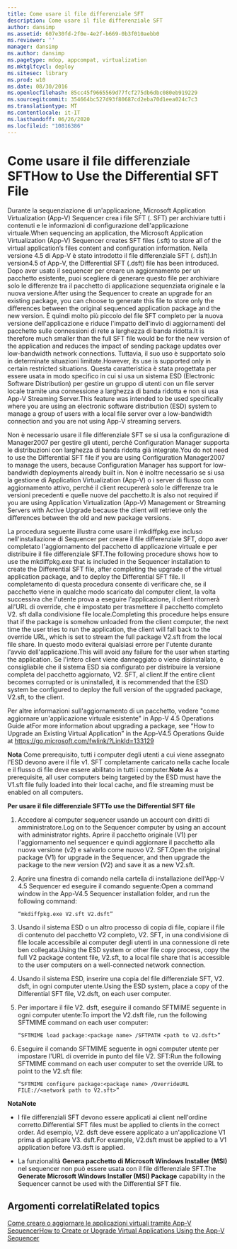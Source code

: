 ```yaml
---
title: Come usare il file differenziale SFT
description: Come usare il file differenziale SFT
author: dansimp
ms.assetid: 607e30fd-2f0e-4e2f-b669-0b3f010aebb0
ms.reviewer: ''
manager: dansimp
ms.author: dansimp
ms.pagetype: mdop, appcompat, virtualization
ms.mktglfcycl: deploy
ms.sitesec: library
ms.prod: w10
ms.date: 08/30/2016
ms.openlocfilehash: 85cc45f9665569d77fcf275db6dbc080eb919229
ms.sourcegitcommit: 354664bc527d93f80687cd2eba70d1eea024c7c3
ms.translationtype: MT
ms.contentlocale: it-IT
ms.lasthandoff: 06/26/2020
ms.locfileid: "10816386"
---
```

# <span data-ttu-id="7fd7c-103">Come usare il file differenziale SFT</span><span class="sxs-lookup"><span data-stu-id="7fd7c-103">How to Use the Differential SFT File</span></span>


<span data-ttu-id="7fd7c-104">Durante la sequenziazione di un'applicazione, Microsoft Application Virtualization (App-V) Sequencer crea i file SFT (. SFT) per archiviare tutti i contenuti e le informazioni di configurazione dell'applicazione virtuale.</span><span class="sxs-lookup"><span data-stu-id="7fd7c-104">When sequencing an application, the Microsoft Application Virtualization (App-V) Sequencer creates SFT files (.sft) to store all of the virtual application’s files content and configuration information.</span></span> <span data-ttu-id="7fd7c-105">Nella versione 4.5 di App-V è stato introdotto il file differenziale SFT (. dsft).</span><span class="sxs-lookup"><span data-stu-id="7fd7c-105">In version4.5 of App-V, the Differential SFT (.dsft) file has been introduced.</span></span> <span data-ttu-id="7fd7c-106">Dopo aver usato il sequencer per creare un aggiornamento per un pacchetto esistente, puoi scegliere di generare questo file per archiviare solo le differenze tra il pacchetto di applicazione sequenziata originale e la nuova versione.</span><span class="sxs-lookup"><span data-stu-id="7fd7c-106">After using the Sequencer to create an upgrade for an existing package, you can choose to generate this file to store only the differences between the original sequenced application package and the new version.</span></span> <span data-ttu-id="7fd7c-107">È quindi molto più piccolo del file SFT completo per la nuova versione dell'applicazione e riduce l'impatto dell'invio di aggiornamenti del pacchetto sulle connessioni di rete a larghezza di banda ridotta.</span><span class="sxs-lookup"><span data-stu-id="7fd7c-107">It is therefore much smaller than the full SFT file would be for the new version of the application and reduces the impact of sending package updates over low-bandwidth network connections.</span></span> <span data-ttu-id="7fd7c-108">Tuttavia, il suo uso è supportato solo in determinate situazioni limitate.</span><span class="sxs-lookup"><span data-stu-id="7fd7c-108">However, its use is supported only in certain restricted situations.</span></span> <span data-ttu-id="7fd7c-109">Questa caratteristica è stata progettata per essere usata in modo specifico in cui si usa un sistema ESD (Electronic Software Distribution) per gestire un gruppo di utenti con un file server locale tramite una connessione a larghezza di banda ridotta e non si usa App-V Streaming Server.</span><span class="sxs-lookup"><span data-stu-id="7fd7c-109">This feature was intended to be used specifically where you are using an electronic software distribution (ESD) system to manage a group of users with a local file server over a low-bandwidth connection and you are not using App-V streaming servers.</span></span>

<span data-ttu-id="7fd7c-110">Non è necessario usare il file differenziale SFT se si usa la configurazione di Manager2007 per gestire gli utenti, perché Configuration Manager supporta le distribuzioni con larghezza di banda ridotta già integrate.</span><span class="sxs-lookup"><span data-stu-id="7fd7c-110">You do not need to use the Differential SFT file if you are using Configuration Manager2007 to manage the users, because Configuration Manager has support for low-bandwidth deployments already built in.</span></span> <span data-ttu-id="7fd7c-111">Non è inoltre necessario se si usa la gestione di Application Virtualization (App-V) o i server di flusso con aggiornamento attivo, perché il client recupererà solo le differenze tra le versioni precedenti e quelle nuove del pacchetto.</span><span class="sxs-lookup"><span data-stu-id="7fd7c-111">It is also not required if you are using Application Virtualization (App-V) Management or Streaming Servers with Active Upgrade because the client will retrieve only the differences between the old and new package versions.</span></span>

<span data-ttu-id="7fd7c-112">La procedura seguente illustra come usare il mkdiffpkg.exe incluso nell'installazione di Sequencer per creare il file differenziale SFT, dopo aver completato l'aggiornamento del pacchetto di applicazione virtuale e per distribuire il file differenziale SFT.</span><span class="sxs-lookup"><span data-stu-id="7fd7c-112">The following procedure shows how to use the mkdiffpkg.exe that is included in the Sequencer installation to create the Differential SFT file, after completing the upgrade of the virtual application package, and to deploy the Differential SFT file.</span></span> <span data-ttu-id="7fd7c-113">Il completamento di questa procedura consente di verificare che, se il pacchetto viene in qualche modo scaricato dal computer client, la volta successiva che l'utente prova a eseguire l'applicazione, il client ritornerà all'URL di override, che è impostato per trasmettere il pacchetto completo V2. sft dalla condivisione file locale.</span><span class="sxs-lookup"><span data-stu-id="7fd7c-113">Completing this procedure helps ensure that if the package is somehow unloaded from the client computer, the next time the user tries to run the application, the client will fall back to the override URL, which is set to stream the full package V2.sft from the local file share.</span></span> <span data-ttu-id="7fd7c-114">In questo modo eviterai qualsiasi errore per l'utente durante l'avvio dell'applicazione.</span><span class="sxs-lookup"><span data-stu-id="7fd7c-114">This will avoid any failure for the user when starting the application.</span></span> <span data-ttu-id="7fd7c-115">Se l'intero client viene danneggiato o viene disinstallato, è consigliabile che il sistema ESD sia configurato per distribuire la versione completa del pacchetto aggiornato, V2. SFT, al client.</span><span class="sxs-lookup"><span data-stu-id="7fd7c-115">If the entire client becomes corrupted or is uninstalled, it is recommended that the ESD system be configured to deploy the full version of the upgraded package, V2.sft, to the client.</span></span>

<span data-ttu-id="7fd7c-116">Per altre informazioni sull'aggiornamento di un pacchetto, vedere "come aggiornare un'applicazione virtuale esistente" in App-V 4.5 Operations Guide at</span><span class="sxs-lookup"><span data-stu-id="7fd7c-116">For more information about upgrading a package, see “How to Upgrade an Existing Virtual Application” in the App-V4.5 Operations Guide at</span></span> <https://go.microsoft.com/fwlink/?LinkId=133129>

<span data-ttu-id="7fd7c-117">**Nota**  Come prerequisito, tutti i computer degli utenti a cui viene assegnato l'ESD devono avere il file v1. SFT completamente caricato nella cache locale e il flusso di file deve essere abilitato in tutti i computer.</span><span class="sxs-lookup"><span data-stu-id="7fd7c-117">**Note** As a prerequisite, all user computers being targeted by the ESD must have the V1.sft file fully loaded into their local cache, and file streaming must be enabled on all computers.</span></span>

 

**<span data-ttu-id="7fd7c-118">Per usare il file differenziale SFT</span><span class="sxs-lookup"><span data-stu-id="7fd7c-118">To use the Differential SFT file</span></span>**

1.  <span data-ttu-id="7fd7c-119">Accedere al computer sequencer usando un account con diritti di amministratore.</span><span class="sxs-lookup"><span data-stu-id="7fd7c-119">Log on to the Sequencer computer by using an account with administrator rights.</span></span> <span data-ttu-id="7fd7c-120">Aprire il pacchetto originale (V1) per l'aggiornamento nel sequencer e quindi aggiornare il pacchetto alla nuova versione (v2) e salvarlo come nuovo V2. SFT.</span><span class="sxs-lookup"><span data-stu-id="7fd7c-120">Open the original package (V1) for upgrade in the Sequencer, and then upgrade the package to the new version (V2) and save it as a new V2.sft.</span></span>

2.  <span data-ttu-id="7fd7c-121">Aprire una finestra di comando nella cartella di installazione dell'App-V 4.5 Sequencer ed eseguire il comando seguente:</span><span class="sxs-lookup"><span data-stu-id="7fd7c-121">Open a command window in the App-V4.5 Sequencer installation folder, and run the following command:</span></span>

    `“mkdiffpkg.exe V2.sft V2.dsft”`

3.  <span data-ttu-id="7fd7c-122">Usando il sistema ESD o un altro processo di copia di file, copiare il file di contenuto del pacchetto V2 completo, V2. SFT, in una condivisione di file locale accessibile ai computer degli utenti in una connessione di rete ben collegata.</span><span class="sxs-lookup"><span data-stu-id="7fd7c-122">Using the ESD system or other file copy process, copy the full V2 package content file, V2.sft, to a local file share that is accessible to the user computers on a well-connected network connection.</span></span>

4.  <span data-ttu-id="7fd7c-123">Usando il sistema ESD, inserire una copia del file differenziale SFT, V2. dsft, in ogni computer utente.</span><span class="sxs-lookup"><span data-stu-id="7fd7c-123">Using the ESD system, place a copy of the Differential SFT file, V2.dsft, on each user computer.</span></span>

5.  <span data-ttu-id="7fd7c-124">Per importare il file V2. dsft, eseguire il comando SFTMIME seguente in ogni computer utente:</span><span class="sxs-lookup"><span data-stu-id="7fd7c-124">To import the V2.dsft file, run the following SFTMIME command on each user computer:</span></span>

    `“SFTMIME load package:<package name> /SFTPATH <path to V2.dsft>”`

6.  <span data-ttu-id="7fd7c-125">Eseguire il comando SFTMIME seguente in ogni computer utente per impostare l'URL di override in punto del file V2. SFT:</span><span class="sxs-lookup"><span data-stu-id="7fd7c-125">Run the following SFTMIME command on each user computer to set the override URL to point to the V2.sft file:</span></span>

    `“SFTMIME configure package:<package name> /OverrideURL FILE://<network path to V2.sft>”`

**<span data-ttu-id="7fd7c-126">Nota</span><span class="sxs-lookup"><span data-stu-id="7fd7c-126">Note</span></span>**  
-   <span data-ttu-id="7fd7c-127">I file differenziali SFT devono essere applicati ai client nell'ordine corretto.</span><span class="sxs-lookup"><span data-stu-id="7fd7c-127">Differential SFT files must be applied to clients in the correct order.</span></span> <span data-ttu-id="7fd7c-128">Ad esempio, V2. dsft deve essere applicato a un'applicazione V1 prima di applicare V3. dsft.</span><span class="sxs-lookup"><span data-stu-id="7fd7c-128">For example, V2.dsft must be applied to a V1 application before V3.dsft is applied.</span></span>

-   <span data-ttu-id="7fd7c-129">La funzionalità **Genera pacchetto di Microsoft Windows Installer (MSI)** nel sequencer non può essere usata con il file differenziale SFT.</span><span class="sxs-lookup"><span data-stu-id="7fd7c-129">The **Generate Microsoft Windows Installer (MSI) Package** capability in the Sequencer cannot be used with the Differential SFT file.</span></span>

 

## <span data-ttu-id="7fd7c-130">Argomenti correlati</span><span class="sxs-lookup"><span data-stu-id="7fd7c-130">Related topics</span></span>


[<span data-ttu-id="7fd7c-131">Come creare o aggiornare le applicazioni virtuali tramite App-V Sequencer</span><span class="sxs-lookup"><span data-stu-id="7fd7c-131">How to Create or Upgrade Virtual Applications Using the App-V Sequencer</span></span>](how-to-create-or-upgrade-virtual-applications-using--the-app-v-sequencer.md)

 

 





